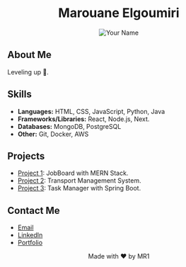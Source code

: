 <!-- Header -->
<h1 align="center">Marouane Elgoumiri</h1>
<p align="center">
  <img src="https://res.cloudinary.com/dtp0lqhke/image/upload/v1711840066/1704226025220_lfs7uf.jpg" alt="Your Name">
</p>

<!-- About Me -->
## About Me
Leveling up 🚀.

<!-- Skills -->
## Skills
- **Languages:** HTML, CSS, JavaScript, Python, Java
- **Frameworks/Libraries:** React, Node.js, Next.
- **Databases:** MongoDB, PostgreSQL
- **Other:** Git, Docker, AWS

<!-- Projects -->
## Projects
- [Project 1](https://github.com/Marouane-Elgoumiri/job_board.git): JobBoard with MERN Stack.
- [Project 2](https://github.com/Marouane-Elgoumiri/TMSapp.git): Transport Management System.
- [Project 3](https://github.com/Marouane-Elgoumiri/task_manager.git): Task Manager with Spring Boot.

<!-- Contact Me -->
## Contact Me
- [Email](mailto:Mar.Elgoumiri@hotmail.com)
- [LinkedIn](https://www.linkedin.com/in/marwan-elgoumiri-2a0469207/)
- [Portfolio](https://marouane-elgoumiri.github.io/portfolio/)

<!-- Footer -->
<footer>
  <p align="center">Made with ❤️ by MR1</p>
</footer>
